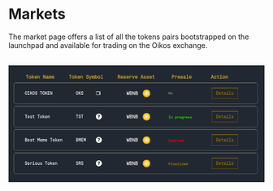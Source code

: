# Markets

The market page offers a list of all the tokens pairs bootstrapped on the launchpad and available for trading on the Oikos exchange. 

<br />

<img src="../public/assets/img/markets_all.png" alt="markets view" width="750"/>
